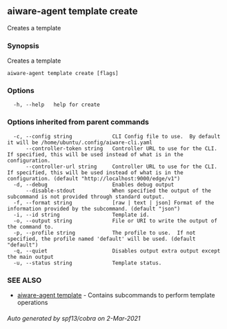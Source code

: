 ## aiware-agent template create

Creates a template

### Synopsis

Creates a template

```
aiware-agent template create [flags]
```

### Options

```
  -h, --help   help for create
```

### Options inherited from parent commands

```
  -c, --config string             CLI Config file to use.  By default it will be /home/ubuntu/.config/aiware-cli.yaml
      --controller-token string   Controller URL to use for the CLI.  If specified, this will be used instead of what is in the configuration.
      --controller-url string     Controller URL to use for the CLI.  If specified, this will be used instead of what is in the configuration. (default "http://localhost:9000/edge/v1")
  -d, --debug                     Enables debug output
      --disable-stdout            When specified the output of the subcommand is not provided through standard output.
  -f, --format string             [raw | text | json] Format of the information provided by the subcommand. (default "json")
  -i, --id string                 Template id.
  -o, --output string             File or URI to write the output of the command to.
  -p, --profile string            The profile to use.  If not specified, the profile named 'default' will be used. (default "default")
  -q, --quiet                     Disables output extra output except the main output
  -u, --status string             Template status.
```

### SEE ALSO

* [aiware-agent template](/cli/aiware-agent_template.md)	 - Contains subcommands to perform template operations

###### Auto generated by spf13/cobra on 2-Mar-2021
